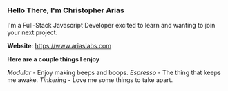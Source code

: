 ### Hello There, I'm Christopher Arias

I'm a Full-Stack Javascript Developer excited to learn and wanting to join your next project.  

**Website**: https://www.ariaslabs.com

**Here are a couple things I enjoy**  

*Modular* - Enjoy making beeps and boops.
*Espresso* - The thing that keeps me awake. 
*Tinkering* - Love me some things to take apart.
